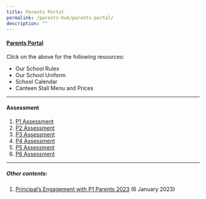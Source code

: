 ```yaml
---
title: Parents Portal
permalink: /parents-hub/parents-portal/
description: ""
---
```

#### [Parents Portal](/files/Parents%20Portal/parents%20portal.pdf) 

Click on the above for the following resources:
* Our School Rules
* Our School Uniform
* School Calendar
* Canteen Stall Menu and Prices

<hr>

#### Assessment

1. [P1 Assessment](/files/Parents%20Portal/Assessment/2023-assessment-plan-p1.pdf)
2. [P2 Assessment](/files/Parents%20Portal/Assessment/2023-assessment-plan-p2.pdf)
3. [P3 Assessment](/files/Parents%20Portal/Assessment/2023-assessment-plan-p3.pdf)
4. [P4 Assessment](/files/Parents%20Portal/Assessment/2023-assessment-plan-p4.pdf)
5. [P5 Assessment](/files/Parents%20Portal/Assessment/2023-assessment-plan-p5.pdf)
6. [P6 Assessment](/files/Parents%20Portal/Assessment/2023-assessment-plan-p6.pdf)

<hr>

##### Other contents:
1. [Principal’s Engagement with P1 Parents 2023](/files/Parents%20Portal/Others/2023-ps-engagement-with-p1-parents.pdf) (6 January 2023)